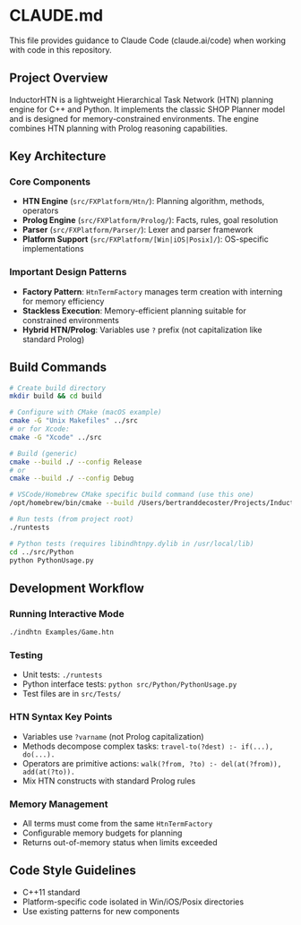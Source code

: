 # CLAUDE.md

This file provides guidance to Claude Code (claude.ai/code) when working with code in this repository.

## Project Overview

InductorHTN is a lightweight Hierarchical Task Network (HTN) planning engine for C++ and Python. It implements the classic SHOP Planner model and is designed for memory-constrained environments. The engine combines HTN planning with Prolog reasoning capabilities.

## Key Architecture

### Core Components
- **HTN Engine** (`src/FXPlatform/Htn/`): Planning algorithm, methods, operators
- **Prolog Engine** (`src/FXPlatform/Prolog/`): Facts, rules, goal resolution
- **Parser** (`src/FXPlatform/Parser/`): Lexer and parser framework
- **Platform Support** (`src/FXPlatform/[Win|iOS|Posix]/`): OS-specific implementations

### Important Design Patterns
- **Factory Pattern**: `HtnTermFactory` manages term creation with interning for memory efficiency
- **Stackless Execution**: Memory-efficient planning suitable for constrained environments
- **Hybrid HTN/Prolog**: Variables use `?` prefix (not capitalization like standard Prolog)

## Build Commands

```bash
# Create build directory
mkdir build && cd build

# Configure with CMake (macOS example)
cmake -G "Unix Makefiles" ../src
# or for Xcode:
cmake -G "Xcode" ../src

# Build (generic)
cmake --build ./ --config Release
# or
cmake --build ./ --config Debug

# VSCode/Homebrew CMake specific build command (use this one)
/opt/homebrew/bin/cmake --build /Users/bertranddecoster/Projects/InductorHtn/build --config Debug --target all

# Run tests (from project root)
./runtests

# Python tests (requires libindhtnpy.dylib in /usr/local/lib)
cd ../src/Python
python PythonUsage.py
```

## Development Workflow

### Running Interactive Mode
```bash
./indhtn Examples/Game.htn
```

### Testing
- Unit tests: `./runtests` 
- Python interface tests: `python src/Python/PythonUsage.py`
- Test files are in `src/Tests/`

### HTN Syntax Key Points
- Variables use `?varname` (not Prolog capitalization)
- Methods decompose complex tasks: `travel-to(?dest) :- if(...), do(...).`
- Operators are primitive actions: `walk(?from, ?to) :- del(at(?from)), add(at(?to)).`
- Mix HTN constructs with standard Prolog rules

### Memory Management
- All terms must come from the same `HtnTermFactory`
- Configurable memory budgets for planning
- Returns out-of-memory status when limits exceeded

## Code Style Guidelines
- C++11 standard
- Platform-specific code isolated in Win/iOS/Posix directories
- Use existing patterns for new components